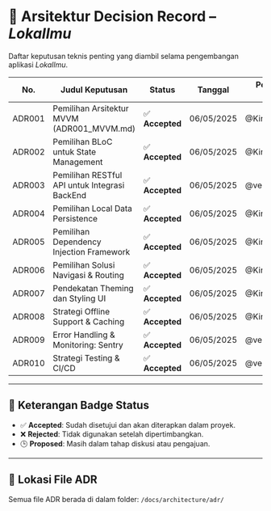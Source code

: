 # 📘 Arsitektur Decision Record – *LokaIlmu*

Daftar keputusan teknis penting yang diambil selama pengembangan aplikasi *LokaIlmu*.

| No.     | Judul Keputusan                                   | Status          | Tanggal     | Penanggung Jawab     |
|---------|---------------------------------------------------|-----------------|-------------|----------------------|
| ADR001  | Pemilihan Arsitektur MVVM (ADR001_MVVM.md)                        | ✅ **Accepted** | 06/05/2025  | @KingPublic          |
| ADR002  | Pemilihan BLoC untuk State Management             | ✅ **Accepted** | 06/05/2025  | @KingPublic          |
| ADR003  | Pemilihan RESTful API untuk Integrasi BackEnd     | ✅ **Accepted** | 06/05/2025  | @veryepiccindeed     |
| ADR004  | Pemilihan Local Data Persistence                  | ✅ **Accepted** | 06/05/2025  | @KingPublic          |
| ADR005  | Pemilihan Dependency Injection Framework          | ✅ **Accepted** | 06/05/2025  | @KingPublic          |
| ADR006  | Pemilihan Solusi Navigasi & Routing               | ✅ **Accepted** | 06/05/2025  | @KingPublic          |
| ADR007  | Pendekatan Theming dan Styling UI                 | ✅ **Accepted** | 06/05/2025  | @KingPublic          |
| ADR008  | Strategi Offline Support & Caching                | ✅ **Accepted** | 06/05/2025  | @KingPublic          |
| ADR009  | Error Handling & Monitoring: Sentry               | ✅ **Accepted** | 06/05/2025  | @veryepiccindeed     |
| ADR010  | Strategi Testing & CI/CD                          | ✅ **Accepted** | 06/05/2025  | @veryepiccindeed     |
---

## 🔖 Keterangan Badge Status
- ✅ **Accepted**: Sudah disetujui dan akan diterapkan dalam proyek.
- ❌ **Rejected**: Tidak digunakan setelah dipertimbangkan.
- 🕒 **Proposed**: Masih dalam tahap diskusi atau pengajuan.

---

## 📂 Lokasi File ADR
Semua file ADR berada di dalam folder: `/docs/architecture/adr/`
